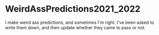 # WeirdAssPredictions2021_2022
 I make weird ass predictions, and sometimes I'm right. I've been asked to write them down, and then update whether they came to pass or not. 
